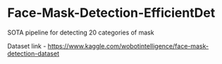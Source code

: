 # Face-Mask-Detection-EfficientDet
SOTA pipeline for detecting 20 categories of mask

Dataset link - https://www.kaggle.com/wobotintelligence/face-mask-detection-dataset

